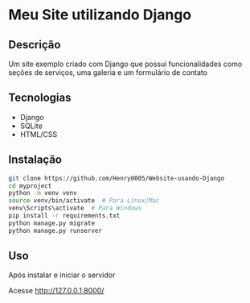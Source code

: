 # Meu Site utilizando Django

## Descrição
Um site exemplo criado com Django que possui funcionalidades como seções de serviços, uma galeria e um formulário de contato

## Tecnologias
- Django
- SQLite
- HTML/CSS

## Instalação
```bash
git clone https://github.com/Henry0005/Website-usando-Django
cd myproject
python -m venv venv
source venv/bin/activate  # Para Linux/Mac
venv\Scripts\activate  # Para Windows
pip install -r requirements.txt
python manage.py migrate
python manage.py runserver
```

## Uso
Após instalar e iniciar o servidor

Acesse http://127.0.0.1:8000/
